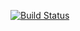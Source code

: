 [![Build Status](https://travis-ci.org/gravilet/infrastructure.svg?branch=master)](https://travis-ci.org/gravilet/infrastructure)